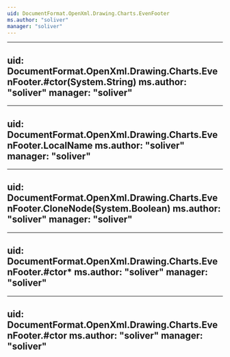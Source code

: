```yaml
---
uid: DocumentFormat.OpenXml.Drawing.Charts.EvenFooter
ms.author: "soliver"
manager: "soliver"
---
```


---
uid: DocumentFormat.OpenXml.Drawing.Charts.EvenFooter.#ctor(System.String)
ms.author: "soliver"
manager: "soliver"
---

---
uid: DocumentFormat.OpenXml.Drawing.Charts.EvenFooter.LocalName
ms.author: "soliver"
manager: "soliver"
---

---
uid: DocumentFormat.OpenXml.Drawing.Charts.EvenFooter.CloneNode(System.Boolean)
ms.author: "soliver"
manager: "soliver"
---

---
uid: DocumentFormat.OpenXml.Drawing.Charts.EvenFooter.#ctor*
ms.author: "soliver"
manager: "soliver"
---

---
uid: DocumentFormat.OpenXml.Drawing.Charts.EvenFooter.#ctor
ms.author: "soliver"
manager: "soliver"
---
